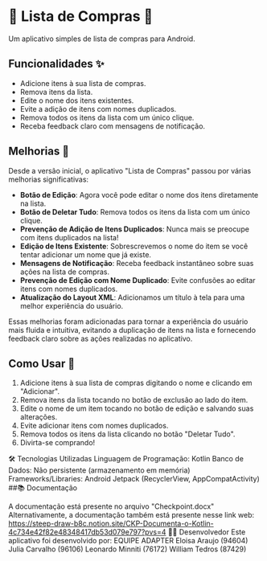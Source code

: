 # 🛒 Lista de Compras 📝

Um aplicativo simples de lista de compras para Android.

## Funcionalidades ✨

- Adicione itens à sua lista de compras.
- Remova itens da lista.
- Edite o nome dos itens existentes.
- Evite a adição de itens com nomes duplicados.
- Remova todos os itens da lista com um único clique.
- Receba feedback claro com mensagens de notificação.

## Melhorias 🚀

Desde a versão inicial, o aplicativo "Lista de Compras" passou por várias melhorias significativas:

- **Botão de Edição**: Agora você pode editar o nome dos itens diretamente na lista.
- **Botão de Deletar Tudo**: Remova todos os itens da lista com um único clique.
- **Prevenção de Adição de Itens Duplicados**: Nunca mais se preocupe com itens duplicados na lista!
- **Edição de Itens Existente**: Sobrescrevemos o nome do item se você tentar adicionar um nome que já existe.
- **Mensagens de Notificação**: Receba feedback instantâneo sobre suas ações na lista de compras.
- **Prevenção de Edição com Nome Duplicado**: Evite confusões ao editar itens com nomes duplicados.
- **Atualização do Layout XML**: Adicionamos um título à tela para uma melhor experiência do usuário.

Essas melhorias foram adicionadas para tornar a experiência do usuário mais fluida e intuitiva, evitando a duplicação de itens na lista e fornecendo feedback claro sobre as ações realizadas no aplicativo.

## Como Usar 🤔

1. Adicione itens à sua lista de compras digitando o nome e clicando em "Adicionar".
2. Remova itens da lista tocando no botão de exclusão ao lado do item.
3. Edite o nome de um item tocando no botão de edição e salvando suas alterações.
4. Evite adicionar itens com nomes duplicados.
5. Remova todos os itens da lista clicando no botão "Deletar Tudo".
6. Divirta-se comprando!


🛠️ Tecnologias Utilizadas
Linguagem de Programação: Kotlin
Banco de Dados: Não persistente (armazenamento em memória)
Frameworks/Libraries: Android Jetpack (RecyclerView, AppCompatActivity)
##📚 Documentação

A documentação está presente no arquivo "Checkpoint.docx"
Alternativamente, a documentação também está presente nesse link web: https://steep-draw-b8c.notion.site/CKP-Documenta-o-Kotlin-4c734e42f82e48348417db53d079e797?pvs=4
👨‍💻 Desenvolvedor
Este aplicativo foi desenvolvido por: EQUIPE ADAPTER Eloisa Araujo (94604) Julia Carvalho (96106) Leonardo Minniti (76172) William Tedros (87429)
